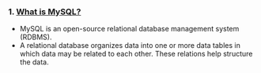 ### 1. <ins>What is MySQL?</ins>

- MySQL is an open-source relational database management system (RDBMS).
- A relational database organizes data into one or more data tables in which data may be related to each other. These relations help structure the data.
